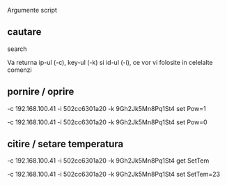 Argumente script 

## cautare


search

Va returna ip-ul (-c), key-ul (-k) si id-ul (-i), ce vor vi folosite in celelalte comenzi


## pornire / oprire


-c 192.168.100.41 -i 502cc6301a20 -k 9Gh2Jk5Mn8Pq1St4 set Pow=1

-c 192.168.100.41 -i 502cc6301a20 -k 9Gh2Jk5Mn8Pq1St4 set Pow=0

## citire / setare temperatura


-c 192.168.100.41 -i 502cc6301a20 -k 9Gh2Jk5Mn8Pq1St4 get SetTem

-c 192.168.100.41 -i 502cc6301a20 -k 9Gh2Jk5Mn8Pq1St4 set SetTem=23
